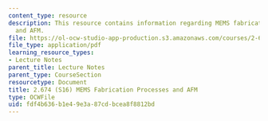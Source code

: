 ```yaml
---
content_type: resource
description: This resource contains information regarding MEMS fabrication processes
  and AFM.
file: https://ol-ocw-studio-app-production.s3.amazonaws.com/courses/2-674-micro-nano-engineering-laboratory-spring-2016/fdf4b636b1e49e3a87cdbcea8f8812bd_MIT2_674S16_Lec9Mems.pdf
file_type: application/pdf
learning_resource_types:
- Lecture Notes
parent_title: Lecture Notes
parent_type: CourseSection
resourcetype: Document
title: 2.674 (S16) MEMS Fabrication Processes and AFM
type: OCWFile
uid: fdf4b636-b1e4-9e3a-87cd-bcea8f8812bd
---
```

